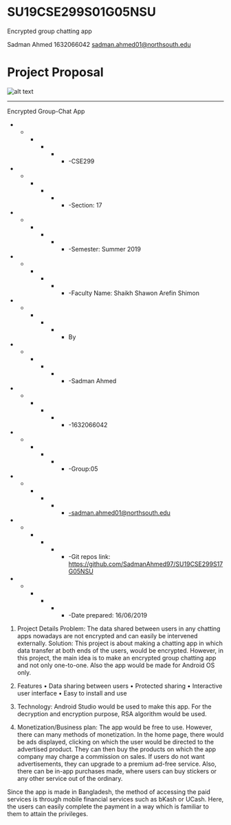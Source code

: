 # SU19CSE299S01G05NSU
Encrypted group chatting app

Sadman Ahmed 
1632066042
sadman.ahmed01@northsouth.edu

# Project Proposal
![alt text](http://old.unb.com.bd/media/imgAll/August2017/BG/NSU-Logo-201709100837.JPG)


<hr /> Encrypted Group-Chat App

- - - - - - -CSE299

- - - - - - -Section: 17

- - - - - - -Semester: Summer 2019

- - - - - - -Faculty Name: Shaikh Shawon Arefin Shimon


- - - - - - By
- - - - - - -Sadman Ahmed

- - - - - - -1632066042

- - - - - - -Group:05

- - - - - - -sadman.ahmed01@northsouth.edu

- - - - - - -Git repos link: https://github.com/SadmanAhmed97/SU19CSE299S17G05NSU

- - - - - - -Date prepared: 16/06/2019



1.	Project Details
Problem: The data shared between users in any chatting apps nowadays are not encrypted and can easily be intervened externally.
Solution: This project is about making a chatting app in which data transfer at both ends of the users, would be encrypted. However, in this project, the main idea is to make an encrypted group chatting app and not only one-to-one. Also the app would be made for Android OS only. 

2.	Features
•	Data sharing between users 
•	Protected sharing
•	Interactive user interface
•	Easy to install and use

3.	Technology: Android Studio would be used to make this app. For the decryption and encryption purpose, RSA algorithm would be used.

4.	Monetization/Business plan: The app would be free to use. However, there can many methods of monetization. In the home page, there would be ads displayed, clicking on which the user would be directed to the advertised product. They can then buy the products on which the app company may charge a commission on sales. If users do not want advertisements, they can upgrade to a premium ad-free service. Also, there can be in-app purchases made, where users can buy stickers or any other service out of the ordinary.

Since the app is made in Bangladesh, the method of accessing the paid services is through mobile financial services such as bKash or UCash. Here, the users can easily complete the payment in a way which is familiar to them to attain the privileges.
